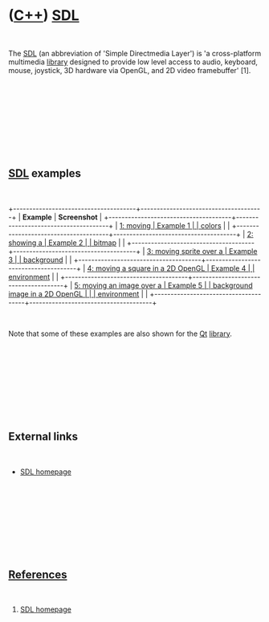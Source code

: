 



 

 

 

 

 

([C++](Cpp.htm)) [SDL](CppSdl.htm)
==================================

 

The [SDL](CppSdl.htm) (an abbreviation of 'Simple Directmedia Layer') is
'a cross-platform multimedia [library](CppLibrary.htm) designed to
provide low level access to audio, keyboard, mouse, joystick, 3D
hardware via OpenGL, and 2D video framebuffer' \[1\].

 

 

 

 

 

[SDL](CppSdl.htm) examples
--------------------------

 

+--------------------------------------+--------------------------------------+
| **Example**                          | **Screenshot**                       |
+--------------------------------------+--------------------------------------+
| [1: moving                           | Example 1                            |
| colors](CppSdlExample1.htm)          |                                      |
+--------------------------------------+--------------------------------------+
| [2: showing a                        | Example 2                            |
| bitmap](CppSdlExample2.htm)          |                                      |
+--------------------------------------+--------------------------------------+
| [3: moving sprite over a             | Example 3                            |
| background](CppSdlExample3.htm)      |                                      |
+--------------------------------------+--------------------------------------+
| [4: moving a square in a 2D OpenGL   | Example 4                            |
| environment](CppSdlExample4.htm)     |                                      |
+--------------------------------------+--------------------------------------+
| [5: moving an image over a           | Example 5                            |
| background image in a 2D OpenGL      |                                      |
| environment](CppSdlExample5.htm)     |                                      |
+--------------------------------------+--------------------------------------+

 

Note that some of these examples are also shown for the [Qt](CppQt.htm)
[library](CppLibrary.htm).

 

 

 

 

 

External links
--------------

 

-   [SDL homepage](http://www.libsdl.org)

 

 

 

 

 

[References](CppReferences.htm)
-------------------------------

 

1.  [SDL homepage](http://www.libsdl.org)

 

 

 

 

 





 



